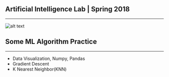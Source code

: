 ## Artificial Intelligence Lab | Spring 2018
_____________________________________________________

![alt text](https://powerinbox.com/wp-content/uploads/2017/07/AI.gif  "AI")

## Some ML Algorithm Practice
____________________________________
- Data Visualization, Numpy, Pandas
- Gradient Descent
- K Nearest Neighbor(KNN)




